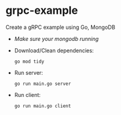 # grpc-example

Create a gRPC example using Go, MongoDB

* _Make sure your mongodb running_

* Download/Clean dependencies:
  ```shell
  go mod tidy
  ```
* Run server:
    ```shell
    go run main.go server
    ```
* Run client:
    ```shell
    go run main.go client
    ```